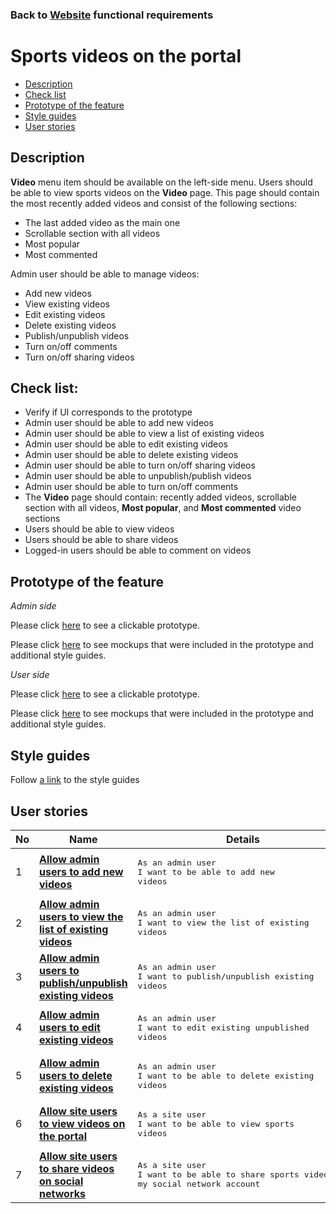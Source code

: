 ### Back to [Website](/sports_hub_portal/web_application_features/web_application_features_list/README.md) functional requirements

# Sports videos on the portal

- [Description](#description)
- [Check list](#check-list)
- [Prototype of the feature](#prototype-of-the-feature)
- [Style guides](#style-guides)
- [User stories](#user-stories)

## Description

<b>Video</b> menu item should be available on the left-side menu. Users should be able to view sports videos on the <b>Video</b> page. This page should contain the most recently added videos and consist of the following sections:
  - The last added video as the main one
  - Scrollable section with all videos
  - Most popular
  - Most commented

Admin user should be able to manage videos:
  - Add new videos
  - View existing videos
  - Edit existing videos
  - Delete existing videos
  - Publish/unpublish videos
  - Turn on/off comments
  - Turn on/off sharing videos

## Check list:

  - Verify if UI corresponds to the prototype
  - Admin user should be able to add new videos
  - Admin user should be able to view a list of existing videos
  - Admin user should be able to edit existing videos
  - Admin user should be able to delete existing videos
  - Admin user should be able to turn on/off sharing videos
  - Admin user should be able to unpublish/publish videos
  - Admin user should be able to turn on/off comments
  - The <b>Video</b> page should contain: recently added videos, scrollable section with all videos, <b>Most popular</b>, and <b>Most commented</b> video sections
  - Users should be able to view videos
  - Users should be able to share videos
  - Logged-in users should be able to comment on videos

## Prototype of the feature

_Admin side_

Please click [here](https://www.figma.com/proto/J5XiOLd3XPLYkr6jb3rkaC/Video-Page?node-id=7325%3A519&viewport=-601%2C1284%2C0.14238496124744415&scaling=min-zoom) to see a clickable prototype.

Please click [here](https://www.figma.com/file/J5XiOLd3XPLYkr6jb3rkaC/Video-Page?node-id=0%3A1073) to see mockups that were included in the prototype and additional style guides.

_User side_

Please click [here](https://www.figma.com/proto/J5XiOLd3XPLYkr6jb3rkaC/Video-Page?node-id=0%3A1184&viewport=-938%2C496%2C0.25463470816612244&scaling=min-zoom) to see a clickable prototype.

Please click [here](https://www.figma.com/file/J5XiOLd3XPLYkr6jb3rkaC/Video-Page?node-id=0%3A1) to see mockups that were included in the prototype and additional style guides.

## Style guides

Follow [a link](https://www.figma.com/proto/0zkkf5WC77OSpvyD6YXpFE/Style-guides?page-id=0%3A1&node-id=19%3A5368&viewport=266%2C48%2C0.54&scaling=min-zoom&starting-point-node-id=19%3A5368) to the style guides

## User stories

No           |      Name     |   Details
------------ | ------------- | -------------
1 |[**Allow admin users to add new videos**](/sports_hub_portal/web_application_features/video_page/user_stories/add_new_video/README.md)|<pre>As an admin user<br>I want to be able to add new videos</pre>
2 |[**Allow admin users to view the list of existing videos**](/sports_hub_portal/web_application_features/video_page/user_stories/admin_videos_list/README.md)|<pre>As an admin user<br>I want to view the list of existing videos</pre>
3 |[**Allow admin users to publish/unpublish existing videos**](/sports_hub_portal/web_application_features/video_page/user_stories/publish_unpublish_video/README.md)|<pre>As an admin user<br>I want to publish/unpublish existing videos</pre>
4 |[**Allow admin users to edit existing videos**](/sports_hub_portal/web_application_features/video_page/user_stories/edit_existing_video/README.md)|<pre>As an admin user<br>I want to edit existing unpublished videos</pre>
5 |[**Allow admin users to delete existing videos**](/sports_hub_portal/web_application_features/video_page/user_stories/delete_existing_video/README.md)|<pre>As an admin user<br>I want to be able to delete existing videos</pre>
6 |[**Allow site users to view videos on the portal**](/sports_hub_portal/web_application_features/video_page/user_stories/user_video_list/README.md)|<pre>As a site user<br>I want to be able to view sports videos</pre>
7 |[**Allow site users to share videos on social networks**](/sports_hub_portal/web_application_features/video_page/user_stories/share_video/README.md)|<pre>As a site user<br>I want to be able to share sports videos on my social network account</pre>
